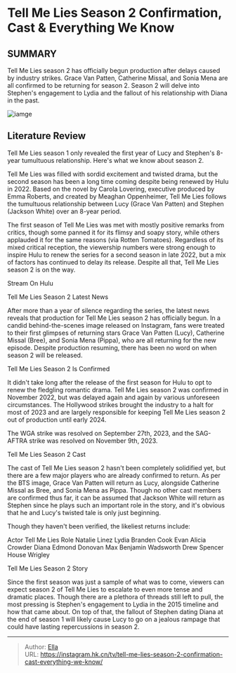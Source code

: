 # Tell Me Lies Season 2 Confirmation, Cast &amp; Everything We Know


## SUMMARY 



  Tell Me Lies season 2 has officially begun production after delays caused by industry strikes.   Grace Van Patten, Catherine Missal, and Sonia Mena are all confirmed to be returning for season 2.   Season 2 will delve into Stephen&#39;s engagement to Lydia and the fallout of his relationship with Diana in the past.  

![iamge](https://static1.srcdn.com/wordpress/wp-content/uploads/2022/10/Tell-me-lies-season-2.jpg)

## Literature Review

Tell Me Lies season 1 only revealed the first year of Lucy and Stephen&#39;s 8-year tumultuous relationship. Here&#39;s what we know about season 2.




Tell Me Lies was filled with sordid excitement and twisted drama, but the second season has been a long time coming despite being renewed by Hulu in 2022. Based on the novel by Carola Lovering, executive produced by Emma Roberts, and created by Meaghan Oppenheimer, Tell Me Lies follows the tumultuous relationship between Lucy (Grace Van Patten) and Stephen (Jackson White) over an 8-year period.




The first season of Tell Me Lies was met with mostly positive remarks from critics, though some panned it for its flimsy and soapy story, while others applauded it for the same reasons (via Rotten Tomatoes). Regardless of its mixed critical reception, the viewership numbers were strong enough to inspire Hulu to renew the series for a second season in late 2022, but a mix of factors has continued to delay its release. Despite all that, Tell Me Lies season 2 is on the way. 

Stream On Hulu


 Tell Me Lies Season 2 Latest News 
          

After more than a year of silence regarding the series, the latest news reveals that production for Tell Me Lies season 2 has officially begun. In a candid behind-the-scenes image released on Instagram, fans were treated to their first glimpses of returning stars Grace Van Patten (Lucy), Catherine Missal (Bree), and Sonia Mena (Pippa), who are all returning for the new episode. Despite production resuming, there has been no word on when season 2 will be released.





 



 Tell Me Lies Season 2 Is Confirmed 
          

It didn&#39;t take long after the release of the first season for Hulu to opt to renew the fledgling romantic drama. Tell Me Lies season 2 was confirmed in November 2022, but was delayed again and again by various unforeseen circumstances. The Hollywood strikes brought the industry to a halt for most of 2023 and are largely responsible for keeping Tell Me Lies season 2 out of production until early 2024. 



The WGA strike was resolved on September 27th, 2023, and the SAG-AFTRA strike was resolved on November 9th, 2023. 









 Tell Me Lies Season 2 Cast 
          

The cast of Tell Me Lies season 2 hasn&#39;t been completely solidified yet, but there are a few major players who are already confirmed to return. As per the BTS image, Grace Van Patten will return as Lucy, alongside Catherine Missal as Bree, and Sonia Mena as Pippa. Though no other cast members are confirmed thus far, it can be assumed that Jackson White will return as Stephen since he plays such an important role in the story, and it&#39;s obvious that he and Lucy&#39;s twisted tale is only just beginning. 

Though they haven&#39;t been verified, the likeliest returns include: 

 Actor  Tell Me Lies Role   Natalie Linez  Lydia   Branden Cook  Evan   Alicia Crowder  Diana   Edmond Donovan  Max   Benjamin Wadsworth  Drew   Spencer House  Wrigley   








 Tell Me Lies Season 2 Story 
          

Since the first season was just a sample of what was to come, viewers can expect season 2 of Tell Me Lies to escalate to even more tense and dramatic places. Though there are a plethora of threads still left to pull, the most pressing is Stephen&#39;s engagement to Lydia in the 2015 timeline and how that came about. On top of that, the fallout of Stephen dating Diana at the end of season 1 will likely cause Lucy to go on a jealous rampage that could have lasting repercussions in season 2. 



---

> Author: [Ella](https://instagram.hk.cn/)  
> URL: https://instagram.hk.cn/tv/tell-me-lies-season-2-confirmation-cast-everything-we-know/  

